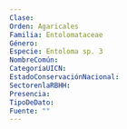 ```yaml
---
Clase: 
Orden: Agaricales
Familia: Entolomataceae
Género: 
Especie: Entoloma sp. 3
NombreComún: 
CategoríaUICN: 
EstadoConservaciónNacional: 
SectorenlaRBHH: 
Presencia: 
TipoDeDato: 
Fuente: ""
---
```

